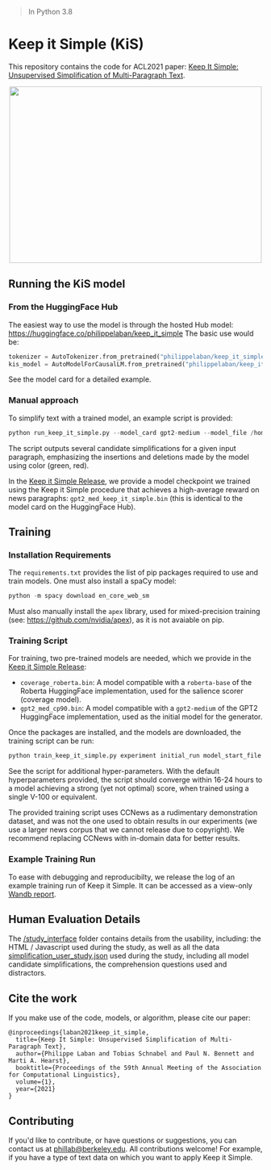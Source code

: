 > In Python 3.8

# Keep it Simple (KiS)

This repository contains the code for ACL2021 paper: [Keep It Simple: Unsupervised Simplification of Multi-Paragraph Text](https://tingofurro.github.io/pdfs/ACL2021_Keep_It_Simple.pdf).

<p align="center">
  <img width="500" height="350" src="https://tingofurro.github.io/images/Keep_It_Simple.png">
</p>

## Running the KiS model

### From the HuggingFace Hub

The easiest way to use the model is through the hosted Hub model: https://huggingface.co/philippelaban/keep_it_simple
The basic use would be:
``` python
tokenizer = AutoTokenizer.from_pretrained("philippelaban/keep_it_simple")
kis_model = AutoModelForCausalLM.from_pretrained("philippelaban/keep_it_simple")
```
See the model card for a detailed example.

### Manual approach 

To simplify text with a trained model, an example script is provided:
``` python
python run_keep_it_simple.py --model_card gpt2-medium --model_file /home/phillab/models/ACL2021/gpt2_med_keep_it_simple.bin
```

The script outputs several candidate simplifications for a given input paragraph, emphasizing the insertions and deletions made by the model using color (green, red).

In the [Keep it Simple Release](https://github.com/tingofurro/keep_it_simple/releases/tag/0.1), we provide a model checkpoint we trained using the Keep it Simple procedure that achieves a high-average reward on news paragraphs: `gpt2_med_keep_it_simple.bin` (this is identical to the model card on the HuggingFace Hub).

## Training

### Installation Requirements

The `requirements.txt` provides the list of pip packages required to use and train models.
One must also install a spaCy model:
``` python
python -m spacy download en_core_web_sm
```

Must also manually install the `apex` library, used for mixed-precision training (see: https://github.com/nvidia/apex), as it is not avaiable on pip.

### Training Script

For training, two pre-trained models are needed, which we provide in the [Keep it Simple Release](https://github.com/tingofurro/keep_it_simple/releases/tag/0.1):
- `coverage_roberta.bin`: A model compatible with a `roberta-base` of the Roberta HuggingFace implementation, used for the salience scorer (coverage model).
- `gpt2_med_cp90.bin`: A model compatible with a `gpt2-medium` of the GPT2 HuggingFace implementation, used as the initial model for the generator.

Once the packages are installed, and the models are downloaded, the training script can be run:
``` python
python train_keep_it_simple.py experiment initial_run model_start_file /path/to/gpt2_med_cp90.bin coverage_model_path /path/to/coverage_roberta.bin
```

See the script for additional hyper-parameters. With the default hyperparameters provided, the script should converge within 16-24 hours to a model achieving a strong (yet not optimal) score, when trained using a single V-100 or equivalent.

The provided training script uses CCNews as a rudimentary demonstration dataset, and was not the one used to obtain results in our experiments (we use a larger news corpus that we cannot release due to copyright). We recommend replacing CCNews with in-domain data for better results.

### Example Training Run

To ease with debugging and reproducibilty, we release the log of an example training run of Keep it Simple.
It can be accessed as a view-only [Wandb report](https://wandb.ai/phillab/simplifier_train/reports/Example-Keep-it-Simple-Run--Vmlldzo5ODg2ODY?accessToken=s5vaxrs2syn18aklu3fz3lfyho53di9p1v0qtmgsepgs34s229rymg15scntycuy).

## Human Evaluation Details

The [/study_interface](https://github.com/tingofurro/keep_it_simple/tree/main/study_interface) folder contains details from the usability, including: the HTML / Javascript used during the study, as well as all the data [simplification_user_study.json](https://github.com/tingofurro/keep_it_simple/blob/main/study_interface/simplification_user_study.json) used during the study, including all model candidate simplifications, the comprehension questions used and distractors.

## Cite the work

If you make use of the code, models, or algorithm, please cite our paper:
```
@inproceedings{laban2021keep_it_simple,
  title={Keep It Simple: Unsupervised Simplification of Multi-Paragraph Text},
  author={Philippe Laban and Tobias Schnabel and Paul N. Bennett and Marti A. Hearst},
  booktitle={Proceedings of the 59th Annual Meeting of the Association for Computational Linguistics},
  volume={1},
  year={2021}
}
```

## Contributing

If you'd like to contribute, or have questions or suggestions, you can contact us at phillab@berkeley.edu.
All contributions welcome! For example, if you have a type of text data on which you want to apply Keep it Simple.


